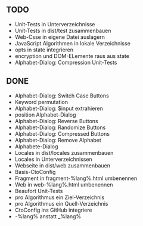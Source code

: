 ## TODO

* Unit-Tests in Unterverzeichnisse
* Unit-Tests in dist/test zusammenbauen
* Web-Csse in eigene Datei auslagern
* JavaScript Algorithmen in lokale Verzeichnisse
* opts in state integrieren
* encryption und DOM-ELemente raus aus state
* Alphabet-Dialog: Compression Unit-Tests

## DONE

* Alphabet-Dialog: Switch Case Buttons
* Keyword permutation
* Alphabet-Dialog: $input extrahieren
* position Alphabet-Dialog
* Alphabet-Dialog: Reverse Buttons
* Alphabet-Dialog: Randomize Buttons
* Alphabet-Dialog: Compressed Buttons
* Alphabet-Dialog: Remove Alphabet
* Alphabete-Dialog
* Locales in dist/locales zusammenbauen
* Locales in Unterverzeichnissen
* Webseite in dist/web zusammenbauen
* Basis-CtoConfig
* Fragment in fragment-%lang%.html umbenennen
* Web in web-%lang%.html umbenennen
* Beaufort Unit-Tests
* pro Algorithmus ein Ziel-Verzeichnis
* pro Algorithmus ein Quell-Verzeichnis
* CtoConfig ins GitHub integriere
* -%lang% anstatt _%lang%
